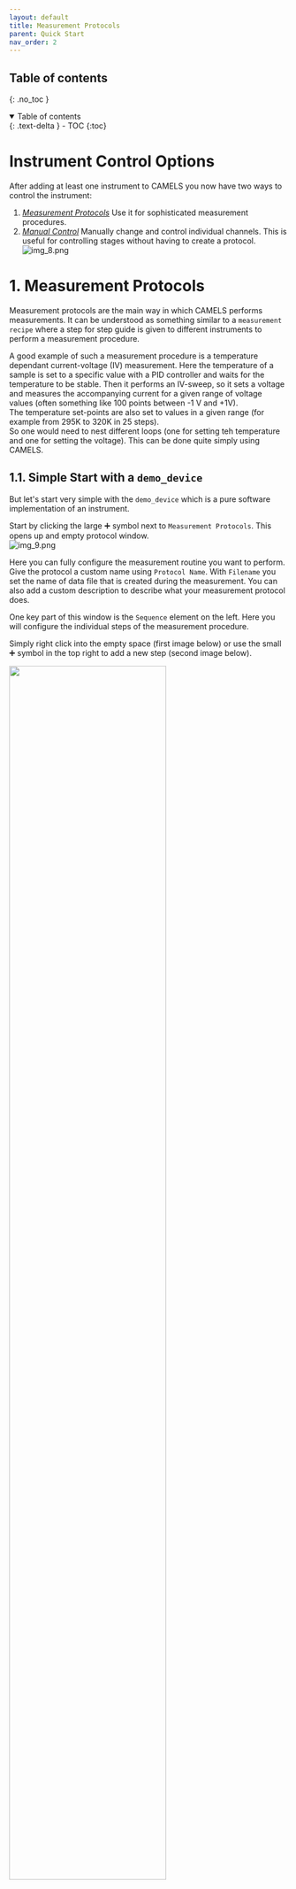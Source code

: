 ```yaml
---
layout: default
title: Measurement Protocols
parent: Quick Start
nav_order: 2
---
```


## Table of contents
{: .no_toc }

<details open markdown="block">
  <summary>
    Table of contents
  </summary>
  {: .text-delta }
- TOC
{:toc}
</details>


# Instrument Control Options
After adding at least one instrument to CAMELS you now have two ways to control the instrument: 
1. [_Measurement Protocols_](#2-measurement-protocols) Use it for sophisticated measurement procedures.
2. [_Manual Control_](#3-manual-control) Manually change and control individual channels. This is useful for controlling stages without having to create a protocol.
![img_8.png](img_8.png)

# 1. Measurement Protocols
Measurement protocols are the main way in which CAMELS performs measurements. It can be understood as something similar to a `measurement recipe` where a step for step guide is given to different instruments to perform a measurement procedure.

A good example of such a measurement procedure is a temperature dependant current-voltage (IV) measurement. Here the temperature of a sample is set to a specific value with a PID controller and waits for the temperature to be stable. Then it performs an IV-sweep, so it sets a voltage and measures the accompanying current for a given range of voltage values (often something like 100 points between -1 V and +1V).\
The temperature set-points are also set to values in a given range (for example from 295K to 320K in 25 steps).\
So one would need to nest different loops (one for setting teh temperature and one for setting the voltage). This can be done quite simply using CAMELS.



## 1.1. Simple Start with a `demo_device`
But let's start very simple with the `demo_device` which is a pure software implementation of an instrument. 

Start by clicking the large &#10133; symbol next to `Measurement Protocols`. This opens up and empty protocol window.\
![img_9.png](img_9.png)

Here you can fully configure the measurement routine you want to perform. Give the protocol a custom name using `Protocol Name`. With `Filename` you set the name of data file that is created during the measurement. You can also add a custom description to describe what your measurement protocol does.

One key part of this window is the `Sequence` element on the left.
Here you will configure the individual steps of the measurement procedure.

Simply right click into the empty space (first image below) or use the small &#10133; symbol in the top right to add a new step (second image below). 

<p float="left">
  <img src="img_10.png" width="75%" />
  <img src="img_11.png" width="75%" /> 
</p>

### 1.1.1. Add Set and Read Steps

We can now add two of the most important steps:
- **Set Channels**
- **Read Channels**
 
![img_12.png](img_12.png)

Each device has specific `channels` which can be read and set (changed) or only read.
Depending on the exact implementation of the instruments channels they are either 'software channels' so they themselves do not actually require device communication but store important values or settings, or they are 'instrument channels' and either _read from_ or _write to_ the instrument (or both). 

Below you can see the readable and the settable channels of a single `demo_device`. 

<p float="left">
  <img src="img_13.png" width="53%" />
  <img src="img_14.png" width="46%" /> 
</p>

[&#8679; Back to the top &#8679;](#table-of-contents)

---

## 1.2. Use Single Set and Read
Lets see how you can set and read individual cahnnels.

### 1.2.1. Set Channels
We can now configure the protocol so that first each motor channel (`X`,`Y`,`Z`) are set to a value (in this case `1`,`2`,`3`).

<p float="left">
  <img src="img_15.png" width="49%" />
  <img src="img_16.png" width="49%" /> 
</p>

The green background of the `value` field tells you that CAMELS understands the entry as it expects to see a number (float) here. If you enter a value which CAMELS can not convert to float it will change the background to red (see image on the right).

### 1.2.2. Use Variables

> &#9888; You can use variables instead of 'hard-coding' values.\
> &#9888; You can use most symbolic math operations in the value field to perform calculations before setting the result of the calculation.\

For this simply add a variable on the bottom right of the protocol screen with the &#10133; symbol

<p float="left">
  <img src="img_17.png" width="49%" />
  <img src="img_18.png" width="49%" /> 
</p>

and change the `Name` and `Value` to what ever you need. The `Data-Type` will change depending on the value you input and can be used to make sure that CAMELS correctly 'understands' the value.

To use this variable in the protocol (here in `Set Channels`) simply right-click the value field and `insert` or `append` the desired variable you created.\
![img_19](img_19.png)

- `Insert` will overwrite any existing value in the field 
- `Append` will add the string name of the variable at the end of the value field. This is useful when creating longer functions with multiple variables.

You can use math notation as you would in a normal pythons script (you can use `np.*` variables; like `np.sin(1)`) to perform calculations before setting the value:\
![img_22.png](img_22.png)\
This should evaluate to `(1+1)*2=4`. You can also insert or append 
- functions
- operators 
- channel values

---

### 1.2.3. Read Channels
To read the channels we just set, simply configure the `Read Channels` step to read the three motor channels:\
![img_23.png](img_23.png)\
You can now run the protocol by confirming the configuration with `OK` and then pressing the `run` button.\
![img_24.png](img_24.png)\
This should build the protocol (converts your recipe to a python script that uses [Bluesky](https://blueskyproject.io/) to orchestrate the measurement) and run it; resulting in information about the run in the log on the right side of the window.\
![img_25.png](img_25.png)

This creates a HDF5 file in the location specified by the data saving location set in `Settings` and the user and sample name. This file contains all the read data and all the metadata known to CAMELS. With a simple HDF5 viewer like [H5web](https://h5web.panosc.eu/h5wasm) you can easily read and display the data.\
![img_26.png](img_26.png)\
We can see that the `motorX` was set correctly to a value of 4.

[&#8679; Back to the top &#8679;](#table-of-contents)

---

## 1.3. Sweeping using a `For-loop` step
Start by creating a new Protocol by clicking the large ➕ symbol next to `Measurement Protocols`in the main window.
### 1.3.1. Create Steps
Create a `For Loop`step as the first step in the sequence.\
![img_27.png](img_27.png)

Right-click the `For loop`step and click `Add Into`to add a `Set Channel`step into the for-loop. Steps within a for-loop are executed for each iteration of the loop.\
![img_28.png](img_28.png)

Then also add a `Read Channel`step by right-clicking the `Set Channels`step and using _Insert Below_.\
![img_29.png](img_29.png)

### 1.3.2. Create Variables
> &#9888; This step is optional.

Add these variables to make it clearer what values are used in the `For Loop`. This also makes maintaining the protocol easier and enables you to more easily share it with others.   
![img_30.png](img_30.png)
### 1.3.3. Set Channels (using variables)
Start by setting the start, stop and number of points of the `For Loop`. To do this either simply type the number you want into the field or you can use the variables created above to set these parameters. To use the variables simply right-click the field and select `Insert Variable`and then `stop`. Like this for example:
![img_31.png](img_31.png)

When you entered the three relevant parameters you should see a list of points appear on the right side showing you which value the points you created will have.\
![img_32.png](img_32.png)

Now go to `Set Channels`and set the three motor channels of the `demo_device` to the value you want. For demonstration purposes we will set each channel to a function that uses either `For_Loop_Count` or `For_Loop_Value`. Where `Count` is the number of iteration of the for-loop; here for example it starts with `1` goes to `11`, increasing by `1` for each iteration. This can be used to count and keep track of your iterations. `Value` is the value belonging to the iteration count; here it would go from `0` to `1` in steps of `0.2`.   The name of these two variables changes if you rename the `for-loop`step to `<name_for_loop>_Count` and `<name_for_loop>_Value`.
![img_33.png](img_33.png)\
We set 
- `motorX` to `For_Loop_Count`
- `motorY` to `For_Loop_Value`
- `motorZ` to `For_Loop_Count + For_Loop_Value`

to demonstrate both of the variables and the use of mathematical operations (here `+`) in value fields.

### 1.3.4. Read Channels
Now set which channels should be read each time the loop is iterated over. If you like you can simply select `Read All` at the top to read all available channels. You could of course select individual channels if you want read fewer. Here we are only interested in the motor channels, so we will only read these. 
![img_34.png](img_34.png)

### 1.3.5. Run Sweep Protocol
Now simply click `OK` and `run` the protocol.
![img_35.png](img_35.png)\
You can already see the eleven iterations the loop makes from the console window.
### 1.3.6. Sweep Data
Now lets look at the data produced. The HDF5 file with the data is saved into the location specified by you. With a simple HDF5 viewer like [H5web](https://h5web.panosc.eu/h5wasm) you can easily read and display the data.
<p float="left">
  <img src="img_36.png" width="62%" />
</p>


Here are the other two motor channels

<p float="left">
  <img src="img_37.png" width="22%" />
  <img src="img_38.png" width="21.3%" /> 
</p>

We can see that the mathematical operation of adding `Count` and `Value` for `motorZ` worked.

[&#8679; Back to the top &#8679;](#table-of-contents)

---

## 1.4. Using the `Simple Sweep` functionality
If you want to sweep and set one channel (e.g. voltage) and read any number of other channels (e.g. current and temperature) you can either use a for-loop as described [above](#23-sweeping-using-a-for-loopstep) or you can use the _Simple Sweep_ functionality which is a 'cleaner' implementation of such a sweep.

### 1.4.1. Create Step
Start by creating a new Protocol by clicking the large ➕ symbol next to `Measurement Protocols`in the main window. Add a `Simple Sweep` step into teh sequence.
### 1.4.2. Customize Simple Sweep
You can now configure the `Simple Sweep`. This is quite similar to configuring the `for-loop` step [above](#23-sweeping-using-a-for-loopstep). But you musts first configure the Sweep Channel, so the channel that should be changed and set. We will use the `motorX` channel for this example.
![img_39.png](img_39.png)\
`Data Output` configures in which Bluesky stream the sweep is run. `sub-stream` should be fine for most cases.\
Select the `Loop-Type` and `Sweep mode` you want. 
<p float="left">
  <img src="img_40.png" width="30%" />
  <img src="img_41.png" width="34.8%" /> 
</p>

Set the `Start`, `Stop` and `points` parameters. For this we can again use variables as done [above](#23-sweeping-using-a-for-loopstep). Then select which channels you want to read. We will only select the `motorX` channel. As this is the only channel that is changed.
<p float="left">
  <img src="img_42.png" width="70%" />
</p>

### 1.4.3. Run _Simple Sweep_
Click `OK` and `run` the protocol.\
![img_43.png](img_43.png)\

### 1.4.4. Data File
Now lets look at the data produced. The HDF5 file with the data is saved into the location specified by you. With a simple HDF5 viewer like [H5web](https://h5web.panosc.eu/h5wasm) you can easily read and display the data.
<p float="left">
  <img src="img_44.png" width="75%" />
</p>

We can see that the set points of `motorX` are read successfully.

[&#8679; Back to the top &#8679;](#table-of-contents)
<p style="text-align:left;">
  <span style="color: grey;">
  <a href="quick_start_install.html">&larr; Back</a>
  </span>
  <span style="float:right;">
    <a href="quick_start_manual_control.html">Next &rarr;</a><br>
  </span>
</p>